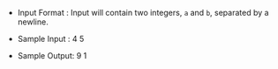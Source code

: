 
* Input Format :  Input will contain two integers, ```a``` and ```b```, separated by a newline.
* Sample Input :  4
                  5 

* Sample Output:  9
                  1           
